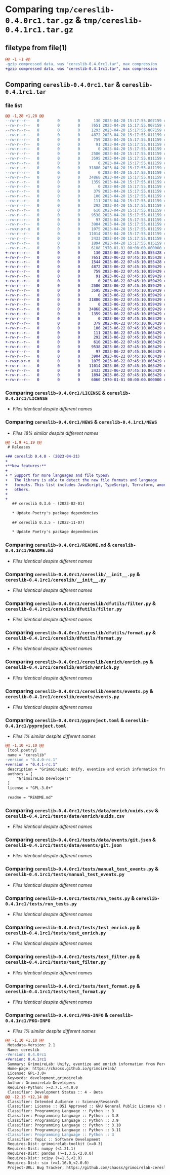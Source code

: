 # Comparing `tmp/cereslib-0.4.0rc1.tar.gz` & `tmp/cereslib-0.4.1rc1.tar.gz`

## filetype from file(1)

```diff
@@ -1 +1 @@
-gzip compressed data, was "cereslib-0.4.0rc1.tar", max compression
+gzip compressed data, was "cereslib-0.4.1rc1.tar", max compression
```

## Comparing `cereslib-0.4.0rc1.tar` & `cereslib-0.4.1rc1.tar`

### file list

```diff
@@ -1,28 +1,28 @@
--rw-r--r--   0        0        0      130 2023-04-20 15:17:55.807159 cereslib-0.4.0rc1/AUTHORS
--rw-r--r--   0        0        0     7651 2023-04-20 15:17:55.807159 cereslib-0.4.0rc1/LICENSE
--rw-r--r--   0        0        0     1293 2023-04-20 15:17:55.807159 cereslib-0.4.0rc1/NEWS
--rw-r--r--   0        0        0     4872 2023-04-20 15:17:55.811159 cereslib-0.4.0rc1/README.md
--rw-r--r--   0        0        0      759 2023-04-20 15:17:55.811159 cereslib-0.4.0rc1/cereslib/__init__.py
--rw-r--r--   0        0        0       91 2023-04-20 15:17:55.811159 cereslib-0.4.0rc1/cereslib/_version.py
--rw-r--r--   0        0        0        0 2023-04-20 15:17:55.811159 cereslib-0.4.0rc1/cereslib/dfutils/__init__.py
--rw-r--r--   0        0        0     2586 2023-04-20 15:17:55.811159 cereslib-0.4.0rc1/cereslib/dfutils/filter.py
--rw-r--r--   0        0        0     3595 2023-04-20 15:17:55.811159 cereslib-0.4.0rc1/cereslib/dfutils/format.py
--rw-r--r--   0        0        0        0 2023-04-20 15:17:55.811159 cereslib-0.4.0rc1/cereslib/enrich/__init__.py
--rw-r--r--   0        0        0    31880 2023-04-20 15:17:55.811159 cereslib-0.4.0rc1/cereslib/enrich/enrich.py
--rw-r--r--   0        0        0        0 2023-04-20 15:17:55.811159 cereslib-0.4.0rc1/cereslib/events/__init__.py
--rw-r--r--   0        0        0    34868 2023-04-20 15:17:55.811159 cereslib-0.4.0rc1/cereslib/events/events.py
--rw-r--r--   0        0        0     1359 2023-04-20 15:17:55.811159 cereslib-0.4.0rc1/pyproject.toml
--rw-r--r--   0        0        0        0 2023-04-20 15:17:55.811159 cereslib-0.4.0rc1/tests/__init__.py
--rw-r--r--   0        0        0      379 2023-04-20 15:17:55.811159 cereslib-0.4.0rc1/tests/data/enrich/authors.csv
--rw-r--r--   0        0        0      106 2023-04-20 15:17:55.811159 cereslib-0.4.0rc1/tests/data/enrich/onion.csv
--rw-r--r--   0        0        0      111 2023-04-20 15:17:55.811159 cereslib-0.4.0rc1/tests/data/enrich/pairprogramming.csv
--rw-r--r--   0        0        0      292 2023-04-20 15:17:55.811159 cereslib-0.4.0rc1/tests/data/enrich/timedifference.csv
--rw-r--r--   0        0        0      610 2023-04-20 15:17:55.811159 cereslib-0.4.0rc1/tests/data/enrich/uuids.csv
--rw-r--r--   0        0        0     9538 2023-04-20 15:17:55.811159 cereslib-0.4.0rc1/tests/data/events/git.json
--rw-r--r--   0        0        0       97 2023-04-20 15:17:55.811159 cereslib-0.4.0rc1/tests/data/projects_map.json
--rw-r--r--   0        0        0     3904 2023-04-20 15:17:55.811159 cereslib-0.4.0rc1/tests/manual_test_events.py
--rwxr-xr-x   0        0        0     1075 2023-04-20 15:17:55.811159 cereslib-0.4.0rc1/tests/run_tests.py
--rw-r--r--   0        0        0    11014 2023-04-20 15:17:55.811159 cereslib-0.4.0rc1/tests/test_enrich.py
--rw-r--r--   0        0        0     2433 2023-04-20 15:17:55.811159 cereslib-0.4.0rc1/tests/test_filter.py
--rw-r--r--   0        0        0     1894 2023-04-20 15:17:55.815159 cereslib-0.4.0rc1/tests/test_format.py
--rw-r--r--   0        0        0     6108 1970-01-01 00:00:00.000000 cereslib-0.4.0rc1/PKG-INFO
+-rw-r--r--   0        0        0      130 2023-06-22 07:45:10.855428 cereslib-0.4.1rc1/AUTHORS
+-rw-r--r--   0        0        0     7651 2023-06-22 07:45:10.855428 cereslib-0.4.1rc1/LICENSE
+-rw-r--r--   0        0        0     1544 2023-06-22 07:45:10.855428 cereslib-0.4.1rc1/NEWS
+-rw-r--r--   0        0        0     4872 2023-06-22 07:45:10.859429 cereslib-0.4.1rc1/README.md
+-rw-r--r--   0        0        0      759 2023-06-22 07:45:10.859429 cereslib-0.4.1rc1/cereslib/__init__.py
+-rw-r--r--   0        0        0       91 2023-06-22 07:45:10.859429 cereslib-0.4.1rc1/cereslib/_version.py
+-rw-r--r--   0        0        0        0 2023-06-22 07:45:10.859429 cereslib-0.4.1rc1/cereslib/dfutils/__init__.py
+-rw-r--r--   0        0        0     2586 2023-06-22 07:45:10.859429 cereslib-0.4.1rc1/cereslib/dfutils/filter.py
+-rw-r--r--   0        0        0     3595 2023-06-22 07:45:10.859429 cereslib-0.4.1rc1/cereslib/dfutils/format.py
+-rw-r--r--   0        0        0        0 2023-06-22 07:45:10.859429 cereslib-0.4.1rc1/cereslib/enrich/__init__.py
+-rw-r--r--   0        0        0    31880 2023-06-22 07:45:10.859429 cereslib-0.4.1rc1/cereslib/enrich/enrich.py
+-rw-r--r--   0        0        0        0 2023-06-22 07:45:10.859429 cereslib-0.4.1rc1/cereslib/events/__init__.py
+-rw-r--r--   0        0        0    34868 2023-06-22 07:45:10.859429 cereslib-0.4.1rc1/cereslib/events/events.py
+-rw-r--r--   0        0        0     1359 2023-06-22 07:45:10.859429 cereslib-0.4.1rc1/pyproject.toml
+-rw-r--r--   0        0        0        0 2023-06-22 07:45:10.863429 cereslib-0.4.1rc1/tests/__init__.py
+-rw-r--r--   0        0        0      379 2023-06-22 07:45:10.863429 cereslib-0.4.1rc1/tests/data/enrich/authors.csv
+-rw-r--r--   0        0        0      106 2023-06-22 07:45:10.863429 cereslib-0.4.1rc1/tests/data/enrich/onion.csv
+-rw-r--r--   0        0        0      111 2023-06-22 07:45:10.863429 cereslib-0.4.1rc1/tests/data/enrich/pairprogramming.csv
+-rw-r--r--   0        0        0      292 2023-06-22 07:45:10.863429 cereslib-0.4.1rc1/tests/data/enrich/timedifference.csv
+-rw-r--r--   0        0        0      610 2023-06-22 07:45:10.863429 cereslib-0.4.1rc1/tests/data/enrich/uuids.csv
+-rw-r--r--   0        0        0     9538 2023-06-22 07:45:10.863429 cereslib-0.4.1rc1/tests/data/events/git.json
+-rw-r--r--   0        0        0       97 2023-06-22 07:45:10.863429 cereslib-0.4.1rc1/tests/data/projects_map.json
+-rw-r--r--   0        0        0     3904 2023-06-22 07:45:10.863429 cereslib-0.4.1rc1/tests/manual_test_events.py
+-rwxr-xr-x   0        0        0     1075 2023-06-22 07:45:10.863429 cereslib-0.4.1rc1/tests/run_tests.py
+-rw-r--r--   0        0        0    11014 2023-06-22 07:45:10.863429 cereslib-0.4.1rc1/tests/test_enrich.py
+-rw-r--r--   0        0        0     2433 2023-06-22 07:45:10.863429 cereslib-0.4.1rc1/tests/test_filter.py
+-rw-r--r--   0        0        0     1894 2023-06-22 07:45:10.863429 cereslib-0.4.1rc1/tests/test_format.py
+-rw-r--r--   0        0        0     6060 1970-01-01 00:00:00.000000 cereslib-0.4.1rc1/PKG-INFO
```

### Comparing `cereslib-0.4.0rc1/LICENSE` & `cereslib-0.4.1rc1/LICENSE`

 * *Files identical despite different names*

### Comparing `cereslib-0.4.0rc1/NEWS` & `cereslib-0.4.1rc1/NEWS`

 * *Files 18% similar despite different names*

```diff
@@ -1,9 +1,19 @@
 # Releases
 
+## cereslib 0.4.0 - (2023-04-21)
+
+**New features:**
+
+ * Support for more languages and file types\
+   The library is able to detect the new file formats and language
+   formats. This list includes JavaScript, TypeScript, Terraform, among
+   others.
+
+
   ## cereslib 0.3.6 - (2023-02-01)
   
   * Update Poetry's package dependencies
 
   ## cereslib 0.3.5 - (2022-11-07)
   
   * Update Poetry's package dependencies
```

### Comparing `cereslib-0.4.0rc1/README.md` & `cereslib-0.4.1rc1/README.md`

 * *Files identical despite different names*

### Comparing `cereslib-0.4.0rc1/cereslib/__init__.py` & `cereslib-0.4.1rc1/cereslib/__init__.py`

 * *Files identical despite different names*

### Comparing `cereslib-0.4.0rc1/cereslib/dfutils/filter.py` & `cereslib-0.4.1rc1/cereslib/dfutils/filter.py`

 * *Files identical despite different names*

### Comparing `cereslib-0.4.0rc1/cereslib/dfutils/format.py` & `cereslib-0.4.1rc1/cereslib/dfutils/format.py`

 * *Files identical despite different names*

### Comparing `cereslib-0.4.0rc1/cereslib/enrich/enrich.py` & `cereslib-0.4.1rc1/cereslib/enrich/enrich.py`

 * *Files identical despite different names*

### Comparing `cereslib-0.4.0rc1/cereslib/events/events.py` & `cereslib-0.4.1rc1/cereslib/events/events.py`

 * *Files identical despite different names*

### Comparing `cereslib-0.4.0rc1/pyproject.toml` & `cereslib-0.4.1rc1/pyproject.toml`

 * *Files 1% similar despite different names*

```diff
@@ -1,10 +1,10 @@
 [tool.poetry]
 name = "cereslib"
-version = "0.4.0-rc.1"
+version = "0.4.1-rc.1"
 description = "GrimoireLab: Unify, eventize and enrich information from Perceval"
 authors = [
     "GrimoireLab Developers"
 ]
 license = "GPL-3.0+"
 
 readme = "README.md"
```

### Comparing `cereslib-0.4.0rc1/tests/data/enrich/uuids.csv` & `cereslib-0.4.1rc1/tests/data/enrich/uuids.csv`

 * *Files identical despite different names*

### Comparing `cereslib-0.4.0rc1/tests/data/events/git.json` & `cereslib-0.4.1rc1/tests/data/events/git.json`

 * *Files identical despite different names*

### Comparing `cereslib-0.4.0rc1/tests/manual_test_events.py` & `cereslib-0.4.1rc1/tests/manual_test_events.py`

 * *Files identical despite different names*

### Comparing `cereslib-0.4.0rc1/tests/run_tests.py` & `cereslib-0.4.1rc1/tests/run_tests.py`

 * *Files identical despite different names*

### Comparing `cereslib-0.4.0rc1/tests/test_enrich.py` & `cereslib-0.4.1rc1/tests/test_enrich.py`

 * *Files identical despite different names*

### Comparing `cereslib-0.4.0rc1/tests/test_filter.py` & `cereslib-0.4.1rc1/tests/test_filter.py`

 * *Files identical despite different names*

### Comparing `cereslib-0.4.0rc1/tests/test_format.py` & `cereslib-0.4.1rc1/tests/test_format.py`

 * *Files identical despite different names*

### Comparing `cereslib-0.4.0rc1/PKG-INFO` & `cereslib-0.4.1rc1/PKG-INFO`

 * *Files 1% similar despite different names*

```diff
@@ -1,10 +1,10 @@
 Metadata-Version: 2.1
 Name: cereslib
-Version: 0.4.0rc1
+Version: 0.4.1rc1
 Summary: GrimoireLab: Unify, eventize and enrich information from Perceval
 Home-page: https://chaoss.github.io/grimoirelab/
 License: GPL-3.0+
 Keywords: development,grimoirelab
 Author: GrimoireLab Developers
 Requires-Python: >=3.7.1,<4.0.0
 Classifier: Development Status :: 4 - Beta
@@ -12,15 +12,14 @@
 Classifier: Intended Audience :: Science/Research
 Classifier: License :: OSI Approved :: GNU General Public License v3 or later (GPLv3+)
 Classifier: Programming Language :: Python :: 3
 Classifier: Programming Language :: Python :: 3.8
 Classifier: Programming Language :: Python :: 3.9
 Classifier: Programming Language :: Python :: 3.10
 Classifier: Programming Language :: Python :: 3.11
-Classifier: Programming Language :: Python :: 3
 Classifier: Topic :: Software Development
 Requires-Dist: grimoirelab-toolkit (>=0.3)
 Requires-Dist: numpy (<1.21.1)
 Requires-Dist: pandas (>=1.3.5,<2.0.0)
 Requires-Dist: scipy (>=1.5,<2.0)
 Requires-Dist: six (>=1.16.0,<2.0.0)
 Project-URL: Bug Tracker, https://github.com/chaoss/grimoirelab-cereslib/issues
```

